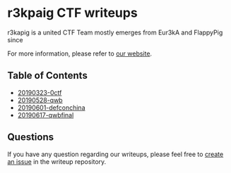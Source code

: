 # r3kpaig CTF writeups

r3kapig is a united CTF Team mostly emerges from Eur3kA and FlappyPig since 

For more information, please refer to [our website](https://r3kapig.github.io/).

## Table of Contents


- [20190323-0ctf](20190323-0ctf)
- [20190528-qwb](20190528-qwb)
- [20190601-defconchina](20190601-defconchina)
- [20190617-qwbfinal](20190617-qwbfinal)


## Questions

If you have any question regarding our writeups, please feel free to [create an issue](https://github.com/r3kapig/CTF-challenge/issues) in the writeup repository.

